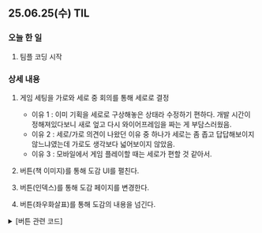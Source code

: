 ## 25.06.25(수) TIL

### 오늘 한 일
1. 팀플 코딩 시작

### 상세 내용
1. 게임 세팅을 가로와 세로 중 회의를 통해 세로로 결정
   - 이유 1 : 이미 기획을 세로로 구상해놓은 상태라 수정하기 편하다. 개발 시간이 정해져있다보니 새로 엎고 다시 와이어프레임을 짜는 게 부담스러웠음.
   - 이유 2 : 세로/가로 의견이 나왔던 이유 중 하나가 세로는 좀 좁고 답답해보이지 않느냐였는데 가로도 생각보다 넓어보이지 않았음.
   - 이유 3 : 모바일에서 게임 플레이할 때는 세로가 편할 것 같아서.
     
2. 버튼(책 이미지)를 통해 도감 UI를 펼친다.
3. 버튼(인덱스)를 통해 도감 페이지를 변경한다.
4. 버튼(좌우화살표)를 통해 도감의 내용을 넘긴다.

<details>
   <summary>[버튼 관련 코드]</summary>
도감을 펼치고 닫는 버튼은 인스펙터창에서 On Click()으로 연결함.

   ```csharp
using UnityEngine.UI;
using UnityEngine;

public class BookUI : BasePopup
{
    private void Start()
    {
        OnClickEventSetting();
    }

    protected override void OnClickEventSetting()
    {
        base.OnClickEventSetting();

        var potionBtn = transform.Find("PotionBtn")?.GetComponent<Button>();
        potionBtn?.onClick.AddListener(ShowPotionPage);

        var sicknessBtn = transform.Find("SicknessBtn")?.GetComponent<Button>();
        sicknessBtn?.onClick.AddListener(ShowSicknessPage);

        var nextBtn = transform.Find("NextBtn")?.GetComponent<Button>();
        nextBtn?.onClick.AddListener(OnNextPageClicked);

        var previousBtn = transform.Find("PreviousBtn")?.GetComponent<Button>();
        previousBtn?.onClick.AddListener(OnPreviousPageClicked);
    }

    private void ShowPotionPage()
    {
        Debug.Log("포션 페이지");
        //모든 포션의 이름과 Description2 보이게
        //해금이 된 경우 Description도 보이게
    }

    private void ShowSicknessPage()
    {
        Debug.Log("질병 페이지");
        //모두 안 보이다가 해금이 된 경우 이름과 필요 포션 보이게
        //포션 아이디는 아이템 데이터에서 땡겨가기
    }

    private void OnNextPageClicked()
    {
        Debug.Log("다음 페이지");
    }

    private void OnPreviousPageClicked()
    {
        Debug.Log("이전 페이지");
    }

    public override void Show()
    {
        base.Show();
    }

    public override void Close()
    {
        base.Close();
    }
}
```
</details>
